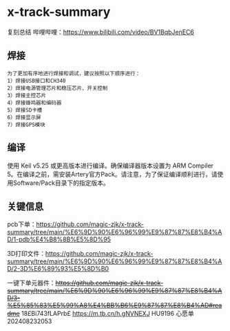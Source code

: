 # x-track-summary

复刻总结 哔哩哔哩：https://www.bilibili.com/video/BV1BqbJenEC6

## 焊接
```
为了更加有序地进行焊接和调试，建议按照以下顺序进行：
1）焊接USB接口和CH340
2）焊接电源管理芯片和稳压芯片、开关控制
3）焊接主控芯片
4）焊接蜂鸣器和编码器
5）焊接SD卡槽
6）焊接显示屏
7）焊接GPS模块
```

## 编译
使用 Keil v5.25 或更高版本进行编译。确保编译器版本设置为 ARM Compiler 5。在编译之前，需安装Artery官方Pack。请注意，为了保证编译顺利进行，请使用Software/Pack目录下的指定版本。

## 关键信息
pcb下单：https://github.com/magic-zjk/x-track-summary/tree/main/%E6%9D%90%E6%96%99%E9%87%87%E8%B4%AD/1-pdb%E4%B8%8B%E5%8D%95

3D打印文件：https://github.com/magic-zjk/x-track-summary/tree/main/%E6%9D%90%E6%96%99%E9%87%87%E8%B4%AD/2-3D%E6%89%93%E5%8D%B0

一键下单元器件：~~https://github.com/magic-zjk/x-track-summary/tree/main/%E6%9D%90%E6%96%99%E9%87%87%E8%B4%AD/3-%E5%85%83%E5%99%A8%E4%BB%B6%E9%87%87%E8%B4%AD#readme~~
18£Bi743fLAPrb£ https://m.tb.cn/h.gNVNEXJ HU9196 心愿单202408232053
